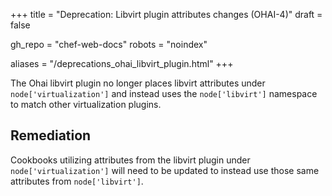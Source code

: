+++
title = "Deprecation: Libvirt plugin attributes changes (OHAI-4)"
draft = false

gh_repo = "chef-web-docs"
robots = "noindex"

aliases = "/deprecations_ohai_libvirt_plugin.html"
+++

The Ohai libvirt plugin no longer places libvirt attributes under
`node['virtualization']` and instead uses the `node['libvirt']`
namespace to match other virtualization plugins.

## Remediation

Cookbooks utilizing attributes from the libvirt plugin under
`node['virtualization']` will need to be updated to instead use those
same attributes from `node['libvirt']`.
